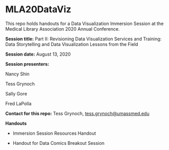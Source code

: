 # MLA20DataViz
This repo holds handouts for a Data Visualization Immersion Session at the Medical Library Association 2020 Annual Conference. 

**Session title:** Part II: Revisioning Data Visualization Services and Training: Data Storytelling and Data Visualization Lessons from the Field

**Session date:** August 13, 2020

**Session presenters:**

Nancy Shin

Tess Grynoch

Sally Gore

Fred LaPolla

**Contact for this repo:** Tess Grynoch, [tess.grynoch@umassmed.edu](mailto:tess.grynoch@umassmed.edu)

**Handouts**

* Immersion Session Resources Handout

* Handout for Data Comics Breakout Session
